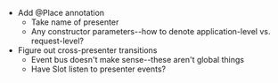 
* Add @Place annotation
  * Take name of presenter
  * Any constructor parameters--how to denote application-level vs. request-level?
* Figure out cross-presenter transitions
  * Event bus doesn't make sense--these aren't global things
  * Have Slot listen to presenter events?

